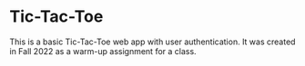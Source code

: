 # Tic-Tac-Toe

This is a basic Tic-Tac-Toe web app with user authentication. It was created in Fall 2022 as a warm-up assignment for a class.
